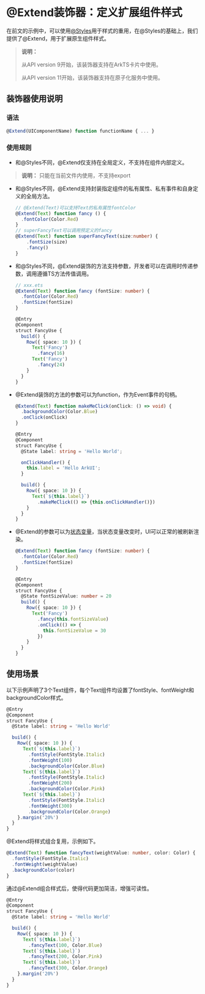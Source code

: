 # \@Extend装饰器：定义扩展组件样式


在前文的示例中，可以使用[\@Styles](arkts-style.md)用于样式的重用，在\@Styles的基础上，我们提供了\@Extend，用于扩展原生组件样式。


> **说明：**
>
> 从API version 9开始，该装饰器支持在ArkTS卡片中使用。
>
> 从API version 11开始，该装饰器支持在原子化服务中使用。

## 装饰器使用说明


### 语法


```ts
@Extend(UIComponentName) function functionName { ... }
```


### 使用规则

- 和\@Styles不同，\@Extend仅支持在全局定义，不支持在组件内部定义。

> **说明：**
> 只能在当前文件内使用，不支持export

- 和\@Styles不同，\@Extend支持封装指定组件的私有属性、私有事件和自身定义的全局方法。

  ```ts
  // @Extend(Text)可以支持Text的私有属性fontColor
  @Extend(Text) function fancy () {
    .fontColor(Color.Red)
  }
  // superFancyText可以调用预定义的fancy
  @Extend(Text) function superFancyText(size:number) {
      .fontSize(size)
      .fancy()
  }
  ```


- 和\@Styles不同，\@Extend装饰的方法支持参数，开发者可以在调用时传递参数，调用遵循TS方法传值调用。

  ```ts
  // xxx.ets
  @Extend(Text) function fancy (fontSize: number) {
    .fontColor(Color.Red)
    .fontSize(fontSize)
  }

  @Entry
  @Component
  struct FancyUse {
    build() {
      Row({ space: 10 }) {
        Text('Fancy')
          .fancy(16)
        Text('Fancy')
          .fancy(24)
      }
    }
  }
  ```

- \@Extend装饰的方法的参数可以为function，作为Event事件的句柄。

  ```ts
  @Extend(Text) function makeMeClick(onClick: () => void) {
    .backgroundColor(Color.Blue)
    .onClick(onClick)
  }

  @Entry
  @Component
  struct FancyUse {
    @State label: string = 'Hello World';

    onClickHandler() {
      this.label = 'Hello ArkUI';
    }

    build() {
      Row({ space: 10 }) {
        Text(`${this.label}`)
          .makeMeClick(() => {this.onClickHandler()})
      }
    }
  }
  ```

- \@Extend的参数可以为[状态变量](arkts-state-management-overview.md)，当状态变量改变时，UI可以正常的被刷新渲染。

  ```ts
  @Extend(Text) function fancy (fontSize: number) {
    .fontColor(Color.Red)
    .fontSize(fontSize)
  }

  @Entry
  @Component
  struct FancyUse {
    @State fontSizeValue: number = 20
    build() {
      Row({ space: 10 }) {
        Text('Fancy')
          .fancy(this.fontSizeValue)
          .onClick(() => {
            this.fontSizeValue = 30
          })
      }
    }
  }
  ```


## 使用场景

以下示例声明了3个Text组件，每个Text组件均设置了fontStyle、fontWeight和backgroundColor样式。


```ts
@Entry
@Component
struct FancyUse {
  @State label: string = 'Hello World'

  build() {
    Row({ space: 10 }) {
      Text(`${this.label}`)
        .fontStyle(FontStyle.Italic)
        .fontWeight(100)
        .backgroundColor(Color.Blue)
      Text(`${this.label}`)
        .fontStyle(FontStyle.Italic)
        .fontWeight(200)
        .backgroundColor(Color.Pink)
      Text(`${this.label}`)
        .fontStyle(FontStyle.Italic)
        .fontWeight(300)
        .backgroundColor(Color.Orange)
    }.margin('20%')
  }
}
```

\@Extend将样式组合复用，示例如下。


```ts
@Extend(Text) function fancyText(weightValue: number, color: Color) {
  .fontStyle(FontStyle.Italic)
  .fontWeight(weightValue)
  .backgroundColor(color)
}
```

通过\@Extend组合样式后，使得代码更加简洁，增强可读性。


```ts
@Entry
@Component
struct FancyUse {
  @State label: string = 'Hello World'

  build() {
    Row({ space: 10 }) {
      Text(`${this.label}`)
        .fancyText(100, Color.Blue)
      Text(`${this.label}`)
        .fancyText(200, Color.Pink)
      Text(`${this.label}`)
        .fancyText(300, Color.Orange)
    }.margin('20%')
  }
}
```
